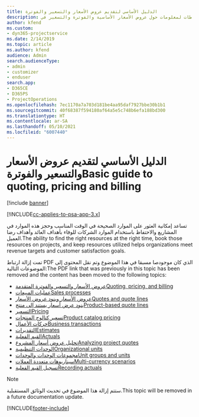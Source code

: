 ```yaml
---
title: الدليل الأساسي لتقديم عروض الأسعار والتسعير والفوترة
description: يقدم هذا الموضوع ارتباطات لمعلومات حول عروض الأسعار الأساسية والفوترة والتسعير في Project Service Automation.
author: kfend
ms.custom:
- dyn365-projectservice
ms.date: 2/14/2019
ms.topic: article
ms.author: kfend
audience: Admin
search.audienceType:
- admin
- customizer
- enduser
search.app:
- D365CE
- D365PS
- ProjectOperations
ms.openlocfilehash: 7ec1170a7a703d181be4aa95daf7927bbe30b1b1
ms.sourcegitcommit: 40f68387f594180af64a5e5c748b6efa188bd300
ms.translationtype: HT
ms.contentlocale: ar-SA
ms.lasthandoff: 05/10/2021
ms.locfileid: "6007440"
---
```

# <a name="basic-guide-to-quoting-pricing-and-billing"></a><span data-ttu-id="a6dfd-103">الدليل الأساسي لتقديم عروض الأسعار والتسعير والفوترة</span><span class="sxs-lookup"><span data-stu-id="a6dfd-103">Basic guide to quoting, pricing and billing</span></span>

[!include [banner](../../includes/psa-now-project-operations.md)]

[!INCLUDE[cc-applies-to-psa-app-3.x](../../includes/cc-applies-to-psa-app-3x.md)]

<span data-ttu-id="a6dfd-104">تساعد إمكانية العثور على الموارد الصحيحة في الوقت المناسب وحجز هذه الموارد في المشاريع والاحتفاظ باستخدام الموارد الشركات للوفاء بأهداف العائد وأهداف رضا العميل.</span><span class="sxs-lookup"><span data-stu-id="a6dfd-104">The ability to find the right resources at the right time, book those resources on projects, and keep resources utilized helps organizations meet revenue targets and customer satisfaction goals.</span></span> 

<span data-ttu-id="a6dfd-105">تمت إزالة ارتباط PDF الذي كان موجودصا مسبقا في هذا الموضوع وتم نقل المحتوى إلى الموضوعات التالية:</span><span class="sxs-lookup"><span data-stu-id="a6dfd-105">The PDF link that was previously in this topic has been removed and the content has been moved to the following topics:</span></span>

- [<span data-ttu-id="a6dfd-106">عروض الأسعار والتسعير والفوترة المتقدمة</span><span class="sxs-lookup"><span data-stu-id="a6dfd-106">Quoting, pricing, and billing</span></span>](../quote-bill-price.md)
- [<span data-ttu-id="a6dfd-107">عمليات المبيعات</span><span class="sxs-lookup"><span data-stu-id="a6dfd-107">Sales processes</span></span>](../basic-sales-process.md)
- [<span data-ttu-id="a6dfd-108">عروض الأسعار وبنود عروض الأسعار</span><span class="sxs-lookup"><span data-stu-id="a6dfd-108">Quotes and quote lines</span></span>](../basic-quote-lines.md)
- [<span data-ttu-id="a6dfd-109">بنود عرض أسعار يستند إلى منتج</span><span class="sxs-lookup"><span data-stu-id="a6dfd-109">Product-based quote lines</span></span>](../product-based-quote-lines.md)
- [<span data-ttu-id="a6dfd-110">التسعير</span><span class="sxs-lookup"><span data-stu-id="a6dfd-110">Pricing</span></span>](../basic-pricing.md)
- [<span data-ttu-id="a6dfd-111">تسعير كتالوج المنتجات</span><span class="sxs-lookup"><span data-stu-id="a6dfd-111">Product catalog pricing</span></span>](../product-catalog-pricing.md)
- [<span data-ttu-id="a6dfd-112">حركات الأعمال</span><span class="sxs-lookup"><span data-stu-id="a6dfd-112">Business transactions</span></span>](../basic-business-transactions.md)
- [<span data-ttu-id="a6dfd-113">التقديرات</span><span class="sxs-lookup"><span data-stu-id="a6dfd-113">Estimates</span></span>](../estimates.md)
- [<span data-ttu-id="a6dfd-114">القيم الفعلية</span><span class="sxs-lookup"><span data-stu-id="a6dfd-114">Actuals</span></span>](../actuals.md)
- [<span data-ttu-id="a6dfd-115">تحليل عروض أسعار المشروع</span><span class="sxs-lookup"><span data-stu-id="a6dfd-115">Analyzing project quotes</span></span>](../basic-analyzing-quotes.md)
- [<span data-ttu-id="a6dfd-116">الوحدات التنظيمية</span><span class="sxs-lookup"><span data-stu-id="a6dfd-116">Organizational units</span></span>](../advanced-organizational.md)
- [<span data-ttu-id="a6dfd-117">مجموعات الوحدات والوحدات</span><span class="sxs-lookup"><span data-stu-id="a6dfd-117">Unit groups and units</span></span>](../advanced-units.md)
- [<span data-ttu-id="a6dfd-118">سيناريوهات متعددة العملات</span><span class="sxs-lookup"><span data-stu-id="a6dfd-118">Multi-currency scenarios</span></span>](../advanced-currency.md)
- [<span data-ttu-id="a6dfd-119">تسجيل القيم الفعلية</span><span class="sxs-lookup"><span data-stu-id="a6dfd-119">Recording actuals</span></span>](../advanced-actuals.md)

> [!NOTE]
> <span data-ttu-id="a6dfd-120">ستتم إزالة هذا الموضوع في تحديث الوثائق المستقبلية.</span><span class="sxs-lookup"><span data-stu-id="a6dfd-120">This topic will be removed in a future documentation update.</span></span> 


[!INCLUDE[footer-include](../../includes/footer-banner.md)]